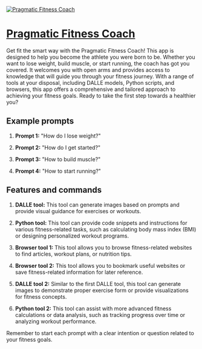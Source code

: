[![Pragmatic Fitness Coach](https://files.oaiusercontent.com/file-ctnN5EDbtpwPSGFRLhrYmh3G?se=2123-10-17T08%3A28%3A59Z&sp=r&sv=2021-08-06&sr=b&rscc=max-age%3D31536000%2C%20immutable&rscd=attachment%3B%20filename%3D5.png&sig=yMZtHI6PCO9b9AnB%2BT04BRMEsgCLH13vXin4Ax6v06w%3D)](https://chat.openai.com/g/g-gbrtk5209-pragmatic-fitness-coach)

# [Pragmatic Fitness Coach](https://chat.openai.com/g/g-gbrtk5209-pragmatic-fitness-coach)

Get fit the smart way with the Pragmatic Fitness Coach! This app is designed to help you become the athlete you were born to be. Whether you want to lose weight, build muscle, or start running, the coach has got you covered. It welcomes you with open arms and provides access to knowledge that will guide you through your fitness journey. With a range of tools at your disposal, including DALLE models, Python scripts, and browsers, this app offers a comprehensive and tailored approach to achieving your fitness goals. Ready to take the first step towards a healthier you?

## Example prompts

1. **Prompt 1:** "How do I lose weight?"

2. **Prompt 2:** "How do I get started?"

3. **Prompt 3:** "How to build muscle?"

4. **Prompt 4:** "How to start running?"

## Features and commands

1. **DALLE tool:** This tool can generate images based on prompts and provide visual guidance for exercises or workouts.

2. **Python tool:** This tool can provide code snippets and instructions for various fitness-related tasks, such as calculating body mass index (BMI) or designing personalized workout programs.

3. **Browser tool 1:** This tool allows you to browse fitness-related websites to find articles, workout plans, or nutrition tips.

4. **Browser tool 2:** This tool allows you to bookmark useful websites or save fitness-related information for later reference.

5. **DALLE tool 2:** Similar to the first DALLE tool, this tool can generate images to demonstrate proper exercise form or provide visualizations for fitness concepts.

6. **Python tool 2:** This tool can assist with more advanced fitness calculations or data analysis, such as tracking progress over time or analyzing workout performance.

Remember to start each prompt with a clear intention or question related to your fitness goals.